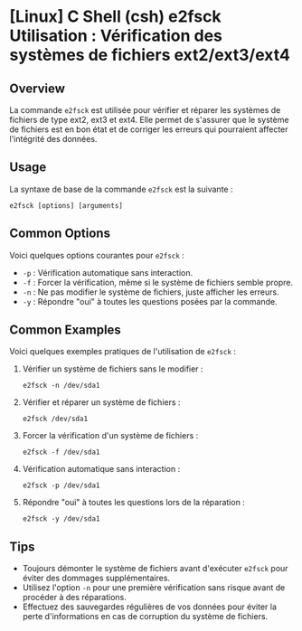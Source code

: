 # [Linux] C Shell (csh) e2fsck Utilisation : Vérification des systèmes de fichiers ext2/ext3/ext4

## Overview
La commande `e2fsck` est utilisée pour vérifier et réparer les systèmes de fichiers de type ext2, ext3 et ext4. Elle permet de s'assurer que le système de fichiers est en bon état et de corriger les erreurs qui pourraient affecter l'intégrité des données.

## Usage
La syntaxe de base de la commande `e2fsck` est la suivante :

```shell
e2fsck [options] [arguments]
```

## Common Options
Voici quelques options courantes pour `e2fsck` :

- `-p` : Vérification automatique sans interaction.
- `-f` : Forcer la vérification, même si le système de fichiers semble propre.
- `-n` : Ne pas modifier le système de fichiers, juste afficher les erreurs.
- `-y` : Répondre "oui" à toutes les questions posées par la commande.

## Common Examples
Voici quelques exemples pratiques de l'utilisation de `e2fsck` :

1. Vérifier un système de fichiers sans le modifier :
   ```shell
   e2fsck -n /dev/sda1
   ```

2. Vérifier et réparer un système de fichiers :
   ```shell
   e2fsck /dev/sda1
   ```

3. Forcer la vérification d'un système de fichiers :
   ```shell
   e2fsck -f /dev/sda1
   ```

4. Vérification automatique sans interaction :
   ```shell
   e2fsck -p /dev/sda1
   ```

5. Répondre "oui" à toutes les questions lors de la réparation :
   ```shell
   e2fsck -y /dev/sda1
   ```

## Tips
- Toujours démonter le système de fichiers avant d'exécuter `e2fsck` pour éviter des dommages supplémentaires.
- Utilisez l'option `-n` pour une première vérification sans risque avant de procéder à des réparations.
- Effectuez des sauvegardes régulières de vos données pour éviter la perte d'informations en cas de corruption du système de fichiers.
